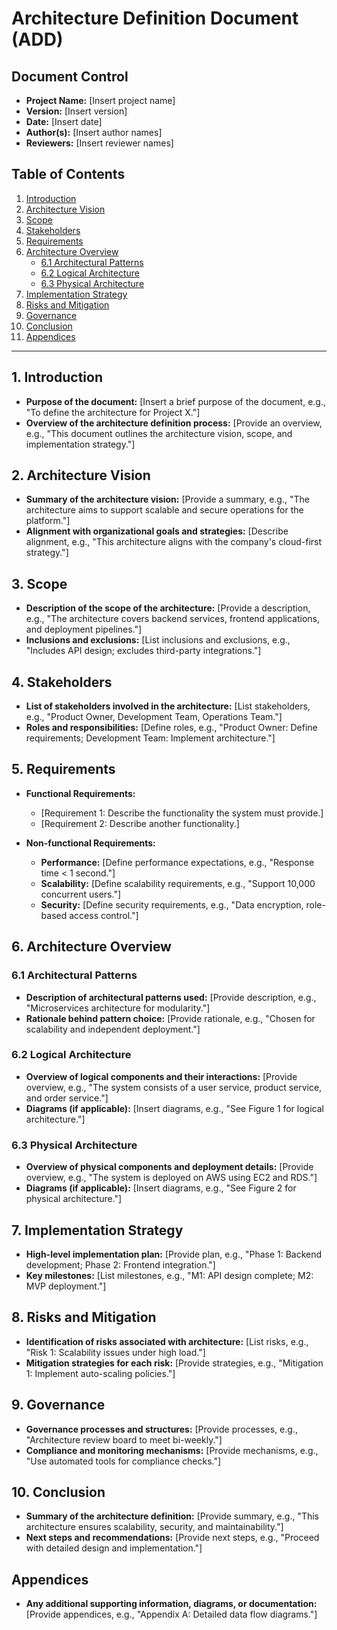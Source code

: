 # Architecture Definition Document (ADD)

## Document Control

- **Project Name:** [Insert project name]
- **Version:** [Insert version]
- **Date:** [Insert date]
- **Author(s):** [Insert author names]
- **Reviewers:** [Insert reviewer names]

## Table of Contents

1. [Introduction](#1-introduction)
2. [Architecture Vision](#2-architecture-vision)
3. [Scope](#3-scope)
4. [Stakeholders](#4-stakeholders)
5. [Requirements](#5-requirements)
6. [Architecture Overview](#6-architecture-overview)
    - [6.1 Architectural Patterns](#61-architectural-patterns)
    - [6.2 Logical Architecture](#62-logical-architecture)
    - [6.3 Physical Architecture](#63-physical-architecture)
7. [Implementation Strategy](#7-implementation-strategy)
8. [Risks and Mitigation](#8-risks-and-mitigation)
9. [Governance](#9-governance)
10. [Conclusion](#10-conclusion)
11. [Appendices](#appendices)

---

## 1. Introduction

- **Purpose of the document:** [Insert a brief purpose of the document, e.g., "To define the architecture for Project X."]
- **Overview of the architecture definition process:** [Provide an overview, e.g., "This document outlines the architecture vision, scope, and implementation strategy."]

## 2. Architecture Vision

- **Summary of the architecture vision:** [Provide a summary, e.g., "The architecture aims to support scalable and secure operations for the platform."]
- **Alignment with organizational goals and strategies:** [Describe alignment, e.g., "This architecture aligns with the company's cloud-first strategy."]

## 3. Scope

- **Description of the scope of the architecture:** [Provide a description, e.g., "The architecture covers backend services, frontend applications, and deployment pipelines."]
- **Inclusions and exclusions:** [List inclusions and exclusions, e.g., "Includes API design; excludes third-party integrations."]

## 4. Stakeholders

- **List of stakeholders involved in the architecture:** [List stakeholders, e.g., "Product Owner, Development Team, Operations Team."]
- **Roles and responsibilities:** [Define roles, e.g., "Product Owner: Define requirements; Development Team: Implement architecture."]

## 5. Requirements

- **Functional Requirements:**
  - [Requirement 1: Describe the functionality the system must provide.]
  - [Requirement 2: Describe another functionality.]

- **Non-functional Requirements:**
  - **Performance:** [Define performance expectations, e.g., "Response time < 1 second."]
  - **Scalability:** [Define scalability requirements, e.g., "Support 10,000 concurrent users."]
  - **Security:** [Define security requirements, e.g., "Data encryption, role-based access control."]

## 6. Architecture Overview

### 6.1 Architectural Patterns

- **Description of architectural patterns used:** [Provide description, e.g., "Microservices architecture for modularity."]
- **Rationale behind pattern choice:** [Provide rationale, e.g., "Chosen for scalability and independent deployment."]

### 6.2 Logical Architecture

- **Overview of logical components and their interactions:** [Provide overview, e.g., "The system consists of a user service, product service, and order service."]
- **Diagrams (if applicable):** [Insert diagrams, e.g., "See Figure 1 for logical architecture."]

### 6.3 Physical Architecture

- **Overview of physical components and deployment details:** [Provide overview, e.g., "The system is deployed on AWS using EC2 and RDS."]
- **Diagrams (if applicable):** [Insert diagrams, e.g., "See Figure 2 for physical architecture."]

## 7. Implementation Strategy

- **High-level implementation plan:** [Provide plan, e.g., "Phase 1: Backend development; Phase 2: Frontend integration."]
- **Key milestones:** [List milestones, e.g., "M1: API design complete; M2: MVP deployment."]

## 8. Risks and Mitigation

- **Identification of risks associated with architecture:** [List risks, e.g., "Risk 1: Scalability issues under high load."]
- **Mitigation strategies for each risk:** [Provide strategies, e.g., "Mitigation 1: Implement auto-scaling policies."]

## 9. Governance

- **Governance processes and structures:** [Provide processes, e.g., "Architecture review board to meet bi-weekly."]
- **Compliance and monitoring mechanisms:** [Provide mechanisms, e.g., "Use automated tools for compliance checks."]

## 10. Conclusion

- **Summary of the architecture definition:** [Provide summary, e.g., "This architecture ensures scalability, security, and maintainability."]
- **Next steps and recommendations:** [Provide next steps, e.g., "Proceed with detailed design and implementation."]

## Appendices

- **Any additional supporting information, diagrams, or documentation:** [Provide appendices, e.g., "Appendix A: Detailed data flow diagrams."]
